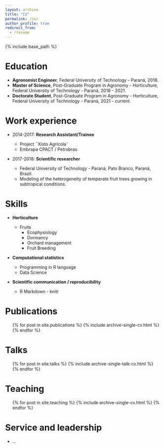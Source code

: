 ```yaml
---
layout: archive
title: "CV"
permalink: /cv/
author_profile: true
redirect_from:
  - /resume
---
```


{% include base_path %}

Education
======
* **Agronomist Engineer**, Federal University of Technology - Paraná, 2018.
* **Master of Science**, Post-Graduate Program in Agronomy - Horticulture, Federal University of Technology - Paraná, 2019 - 2021.
* **Doctorate Student**, Post-Graduate Program in Agronomy - Horticulture, Federal University of Technology - Paraná, 2021 - current.

Work experience
======
* 2014-2017: **Research Assistant/Trainee**
  * Project ¨Xisto Agrícola¨
  * Embrapa CPACT / Petrobras

* 2017-2018: **Scientific researcher**
  * Federal University of Technology - Paraná, Pato Branco, Paraná, Brazil.
  * Modeling of the heterogeneity of temperate fruit trees growing in subtropical conditions.
  
Skills
======
* **Horticulture**
  * Fruits
    * Ecophysiology
    * Dormancy
    * Orchard management
    * Fruit Breeding
  
* **Computational statistics**
  * Programming in R language
  * Data Science
  
* **Scientific communication / reproducibility**
  * R Markdown - knitr
  
Publications
======
  <ul>{% for post in site.publications %}
    {% include archive-single-cv.html %}
  {% endfor %}</ul>
  
Talks
======
  <ul>{% for post in site.talks %}
    {% include archive-single-talk-cv.html %}
  {% endfor %}</ul>
  
Teaching
======
  <ul>{% for post in site.teaching %}
    {% include archive-single-cv.html %}
  {% endfor %}</ul>
  
Service and leadership
======
* ...
